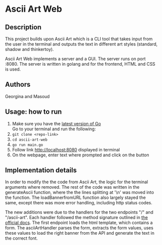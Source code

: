 # Ascii Art Web

## Description
This project builds upon Ascii Art which is a CLI tool that takes input from the user in the terminal and outputs the text in different art styles (standard, shadow and thinkertoy).

Ascii Art Web implements a server and a GUI. The server runs on port :8080. The server is written in golang and for the frontend, HTML and CSS is used.

## Authors
Georgina and Masoud

## Usage: how to run
1. Make sure you have the [latest version of Go](https://go.dev/doc/install)\
Go to your terminal and run the following:
2. `git clone <repo-link>`
3. `cd ascii-art-web`
4. `go run main.go`
5. Follow link [http://localhost:8080](http://localhost:8080) displayed in terminal
6. On the webpage, enter text where prompted and click on the button

## Implementation details
In order to modify the the code from Ascii Art, the logic for the terminal arguments where removed. The rest of the code was written in the generateAscii function, where the the lines splitting at '\n' was moved into the function. The loadBannerfromURL function also largely stayed the same, except there was more error handling, including http status codes.

The new additions were due to the handlers for the two endpoints "/" and "/ascii-art". Each handler followed the method signature outlined in [the official docs](https://go.dev/doc/articles/wiki/). The first endpoint loads the html template, which contains a form. The asciiArtHandler parses the form, extracts the form values, uses these values to load the right banner from the API and generate the text in the correct font.